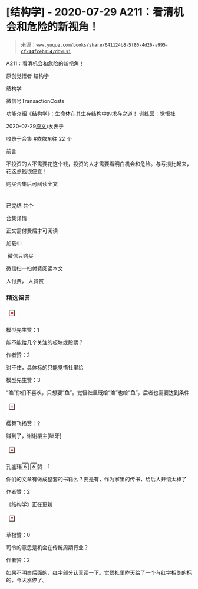 # [结构学] - 2020-07-29 A211：看清机会和危险的新视角！

> 来源：[`www.yuque.com/books/share/641124b8-5f80-4d26-a995-cf244fceb154/ddwusi`](https://www.yuque.com/books/share/641124b8-5f80-4d26-a995-cf244fceb154/ddwusi)



A211：看清机会和危险的新视角！ 

原创觉悟者 结构学 

结构学 

微信号TransactionCosts 

功能介绍《结构学》：生命体在其生存结构中的求存之道！ 训练营：觉悟社 

2020-07-29[原文](https://mp.weixin.qq.com/s?__biz=MzIzMDYwOTM0Mg==&mid=2247484372&idx=1&sn=878241b2d294d7ae211754e4d61302a6&chksm=e8b19b05dfc61213be7da2373817289888d81a0b1a9db63ae1739bea7fe05569290a2f2ad14e#rd))发表于 

收录于合集 #依依东往 22 个 

前言 

不投资的人不需要花这个钱，投资的人才需要看明白机会和危险。与亏损比起来，花这点钱很便宜！ 

购买合集后可阅读全文 

# 

已完结 共个 

合集详情 

正文需付费后才可阅读 

加载中 

 微信豆购买 

微信扫一扫付费阅读本文 

人付费， 人赞赏 

### 精选留言 

![](img/c0241f79af667296c57d8a285dceb7ae.png)  

模型先生赞：1 

能不能给几个关注的板块或股票？ 

作者赞：2 

对不住，具体标的只能觉悟社里给 

模型先生赞：3 

“渔”你们不喜欢，只想要“鱼”。觉悟社里既给“渔”也给“鱼”，后者也需要达到条件 

![](img/801a5b062e222741e7d0e80f4f33b522.png)  

樱舞飞扬赞：2 

赚到了，谢谢楼主[呲牙] 

![](img/25100e2fa883548212cc29c0ef79c499.png)  

孔盛玮 赞：1 

你们的文章有做成整套的书籍么？要是有，作为家里的传书，给后人开悟太棒了 

作者赞：2 

《结构学》正在更新 

![](img/be906661fb236fe2db9a1590dcd086cf.png)  

草根赞：0 

司令的意思是机会在传统周期行业？ 

作者赞：2 

如果不明白后面的，红字部分认真读一下。觉悟社里昨天给了一个与红字相关的标的，今天涨停了。
